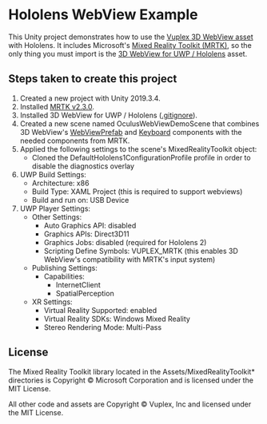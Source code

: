 # Hololens WebView Example

This Unity project demonstrates how to use the [Vuplex 3D WebView asset](https://developer.vuplex.com/webview/overview) with Hololens. It includes Microsoft's [Mixed Reality Toolkit (MRTK)](https://github.com/microsoft/MixedRealityToolkit-Unity), so the only thing you must import is the [3D WebView for UWP / Hololens](https://developer.vuplex.com/webview/overview) asset.

## Steps taken to create this project

1. Created a new project with Unity 2019.3.4.
2. Installed [MRTK v2.3.0](https://github.com/Microsoft/MixedRealityToolkit-Unity/releases).
3. Installed 3D WebView for UWP / Hololens ([.gitignore](./.gitignore#L74)).
4. Created a new scene named OculusWebViewDemoScene that combines 3D WebView's [WebViewPrefab](https://developer.vuplex.com/webview/WebViewPrefab) and [Keyboard](https://developer.vuplex.com/webview/Keyboard) components with the needed components from MRTK.
5. Applied the following settings to the scene's MixedRealityToolkit object:
    - Cloned the DefaultHololens1ConfigurationProfile profile in order to disable the diagnostics overlay
6. UWP Build Settings:
    - Architecture: x86
    - Build Type: XAML Project (this is required to support webviews)
    - Build and run on: USB Device
7. UWP Player Settings:
    - Other Settings:
        - Auto Graphics API: disabled
        - Graphics APIs: Direct3D11
        - Graphics Jobs: disabled (required for Hololens 2)
        - Scripting Define Symbols: VUPLEX_MRTK (this enables 3D WebView's compatibility with MRTK's input system)
    - Publishing Settings:
        - Capabilities:
            - InternetClient
            - SpatialPerception
    - XR Settings:
        - Virtual Reality Supported: enabled
        - Virtual Reality SDKs: Windows Mixed Reality
        - Stereo Rendering Mode: Multi-Pass

## License

The Mixed Reality Toolkit library located in the Assets/MixedRealityToolkit* directories is Copyright © Microsoft Corporation and is licensed under the MIT License.

All other code and assets are Copyright © Vuplex, Inc and licensed under the MIT License.
